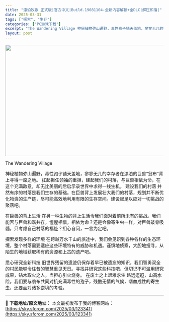 ```yaml
---
title: "漂泊牧歌 正式版|官方中文|Build.19081104-全新内容解锁+全DLC|解压即撸|"
date: 2025-03-31
tags: ["探索", "生存"]
categories: ["PC游戏下载"]
excerpt: "The Wandering Village 神秘植物弥山遍野，毒性孢子铺天盖地，寥寥无几的幸存者在漂泊的巨兽“翁布”背上寻得一席之地。 扛起担任领袖的重担，建起我们的村落，与巨兽相依为命，在这个充满敌意，却无比美丽的后启示录世界中求得一线生机。 建设我们的村落 井然有序的村落是我们生存的基础。在巨兽&hellip;"
layout: post
---
```


<img class="aligncenter size-full wp-image-123325" src="https://sky.sfcrom.com/wp-content/uploads/2025/03/2025033102240280.webp" alt="" width="616" height="353" />

The Wandering Village

神秘植物弥山遍野，毒性孢子铺天盖地，寥寥无几的幸存者在漂泊的巨兽“翁布”背上寻得一席之地。
扛起担任领袖的重担，建起我们的村落，与巨兽相依为命，在这个充满敌意，却无比美丽的后启示录世界中求得一线生机。
建设我们的村落
井然有序的村落是我们生存的基础。在巨兽背上发展壮大我们的村落，规划并不断优化物资的生产链，尽可能高效地利用有限的生存空间。建设起足以应对一切挑战的聚落吧。

在巨兽的背上生活
在另一种生物的背上生活令我们面对着前所未有的挑战。我们能否与巨兽和谐共存，惺惺相惜，相依为命？还是会像寄生虫一样，对巨兽敲骨吸髓，只考虑自己村落的福祉？扪心自问，一言为定吧。

探索发现多样的环境
在跨越万水千山的旅途中，我们会见识到各种各样的生态环境，整个村落需要适应这些环境特有的威胁和机遇。谨慎地侦察，大胆地搜寻，从陌生的地域获取稀有的资源和上古的遗产吧。

悉心研究全新科技
旧世界残留的遗迹仍保存着早已被遗忘的知识，我们智勇双全的村民能够令往昔的智慧重见天日。寻找并研究这些科技吧，但切记不可滥用研究成果，钻木取火之人，当担心引火烧身。
在废土之上艰难求生
路远迢迢，山高水险。我们要与翁布共同对抗充满毒性的孢子，残酷无情的气候，嗜血成性的寄生虫，还要面对诸多逆境的考验。

---
📖 **下载地址/原文地址：** 本文最初发布于我的博客网站：[https://sky.sfcrom.com/2025/03/123341](https://sky.sfcrom.com/2025/03/123341)
